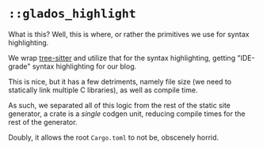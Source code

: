 # `::glados_highlight`

What is this? Well, this is where, or rather the primitives we use for syntax highlighting.

We wrap [tree-sitter](https://tree-sitter.github.io/) and utilize that for the syntax highlighting, getting
"IDE-grade" syntax highlighting for our blog.

This is nice, but it has a few detriments, namely file size (we need to statically link multiple C libraries), as well as
compile time.

As such, we separated all of this logic from the rest of the static site generator, a crate is a *single* codgen unit, reducing
compile times for the rest of the generator.

Doubly, it allows the root `Cargo.toml` to not be, obscenely horrid.
